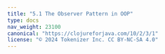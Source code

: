 ```yaml
---
title: "5.1 The Observer Pattern in OOP"
type: docs
nav_weight: 23100
canonical: "https://clojureforjava.com/10/2/3/1"
license: "© 2024 Tokenizer Inc. CC BY-NC-SA 4.0"
---
```

